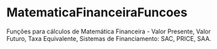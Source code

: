 # MatematicaFinanceiraFuncoes
 Funções para cálculos de Matemática Financeira - Valor Presente, Valor Futuro, Taxa Equivalente, Sistemas de Financiamento: SAC, PRICE, SAA.
